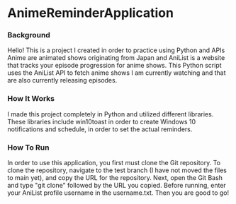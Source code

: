# AnimeReminderApplication

### Background
Hello! This is a project I created in order to practice using Python and APIs
Anime are animated shows originating from Japan and AniList is a website that tracks
your episode progression for anime shows. This Python script uses the AniList API 
to fetch anime shows I am currently watching and that are also currently releasing 
episodes. 

### How It Works
I made this project completely in Python and utilized different libraries. These
libraries include win10toast in order to create Windows 10 notifications and 
schedule, in order to set the actual reminders.

### How To Run
In order to use this application, you first must clone the Git repository. To clone
the repository, navigate to the test branch (I have not moved the files to main yet),
and copy the URL for the repository. Next, open the Git Bash and type "git clone"
followed by the URL you copied. Before running, enter your AniList profile username
in the username.txt. Then you are good to go!


